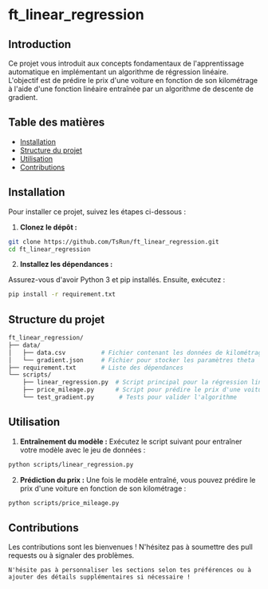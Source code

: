 # ft_linear_regression

## Introduction
Ce projet vous introduit aux concepts fondamentaux de l'apprentissage automatique en implémentant un algorithme de régression linéaire. L'objectif est de prédire le prix d'une voiture en fonction de son kilométrage à l'aide d'une fonction linéaire entraînée par un algorithme de descente de gradient.

## Table des matières
- [Installation](#installation)
- [Structure du projet](#structure-du-projet)
- [Utilisation](#utilisation)
- [Contributions](#contributions)

## Installation

Pour installer ce projet, suivez les étapes ci-dessous :

1. **Clonez le dépôt :**
```bash
git clone https://github.com/TsRun/ft_linear_regression.git
cd ft_linear_regression
```
 
2. **Installez les dépendances :** 

Assurez-vous d'avoir Python 3 et pip installés. Ensuite, exécutez :

```bash
pip install -r requirement.txt
```

## Structure du projet 


```bash
ft_linear_regression/
├── data/
│   ├── data.csv          # Fichier contenant les données de kilométrage et de prix
│   └── gradient.json     # Fichier pour stocker les paramètres theta
├── requirement.txt       # Liste des dépendances
└── scripts/
    ├── linear_regression.py  # Script principal pour la régression linéaire
    ├── price_mileage.py      # Script pour prédire le prix d'une voiture
    └── test_gradient.py       # Tests pour valider l'algorithme
```

## Utilisation 
 
1. **Entraînement du modèle :** 
Exécutez le script suivant pour entraîner votre modèle avec le jeu de données :

```bash
python scripts/linear_regression.py
```
 
2. **Prédiction du prix :** 
Une fois le modèle entraîné, vous pouvez prédire le prix d'une voiture en fonction de son kilométrage :

```bash
python scripts/price_mileage.py
```

## Contributions 

Les contributions sont les bienvenues ! N'hésitez pas à soumettre des pull requests ou à signaler des problèmes.


```vbnet
N'hésite pas à personnaliser les sections selon tes préférences ou à ajouter des détails supplémentaires si nécessaire !
```
